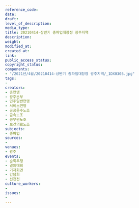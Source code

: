 ```yaml
---
reference_code: 
date: 
draft: 
level_of_description: 
media_type: 
title: 20210414-상반기 총파업대장정 광주지역
description: 
weight: 
modified_at: 
created_at: 
link: 
public_access_status: 
copyright_status: 
components:
- "/2021년/4월/20210414-상반기 총파업대장정 광주지역/_1DX0305.jpg"
tags:
- 
creators:
- 총연맹
- 광주본부
- 민주일반연맹
- 서비스연맹
- 공공운수노조
- 금속노조
- 공무원노조
- 보건의료노조
subjects:
- 총파업
sources:
- 
venues:
- 광주
events:
- 순회투쟁
- 결의대회
- 기자회견
- 간담회
- 선전전
culture_workers:
- 
issues:
- 
---
```

